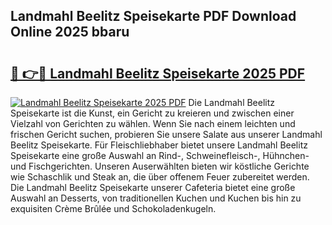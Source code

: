 ## Landmahl Beelitz Speisekarte PDF Download Online 2025 bbaru

# <h2><a href="http://gcbiba.nevu.top/?p=Landmahl+Beelitz+Speisekarte">🔗 👉🔴 Landmahl Beelitz Speisekarte 2025 PDF</a></h2>

[![Landmahl Beelitz Speisekarte 2025 PDF](https://i.imgur.com/dBaPXMq.png)](http://gcbiba.nevu.top/?p=Landmahl+Beelitz+Speisekarte)
Die Landmahl Beelitz Speisekarte ist die Kunst, ein Gericht zu kreieren und zwischen einer Vielzahl von Gerichten zu wählen. Wenn Sie nach einem leichten und frischen Gericht suchen, probieren Sie unsere Salate aus unserer Landmahl Beelitz Speisekarte. Für Fleischliebhaber bietet unsere Landmahl Beelitz Speisekarte eine große Auswahl an Rind-, Schweinefleisch-, Hühnchen- und Fischgerichten. Unseren Auserwählten bieten wir köstliche Gerichte wie Schaschlik und Steak an, die über offenem Feuer zubereitet werden. Die Landmahl Beelitz Speisekarte unserer Cafeteria bietet eine große Auswahl an Desserts, von traditionellen Kuchen und Kuchen bis hin zu exquisiten Crème Brûlée und Schokoladenkugeln.
